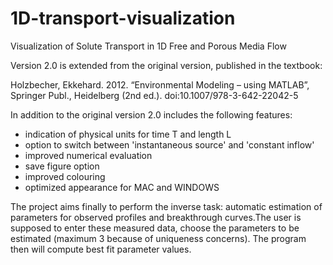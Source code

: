 # 1D-transport-visualization
Visualization of Solute Transport in 1D Free and Porous Media Flow

Version 2.0 is extended from the original version, published in the textbook: 

Holzbecher, Ekkehard. 2012. “Environmental Modeling – using MATLAB”, Springer Publ., Heidelberg (2nd ed.). doi:10.1007/978-3-642-22042-5

In addition to the original version 2.0 includes the following features:
- indication of physical units for time T and length L
- option to switch between 'instantaneous source' and 'constant inflow'
- improved numerical evaluation  
- save figure option
- improved colouring
- optimized appearance for MAC and WINDOWS

The project aims finally to perform the inverse task: automatic estimation of parameters for observed profiles and breakthrough curves.The user is supposed to enter these measured data, choose the parameters to be estimated (maximum 3 because of uniqueness concerns). The program then will compute best fit parameter values.   
